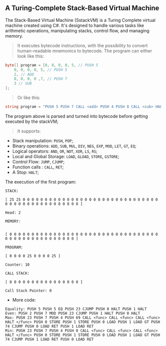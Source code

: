 ## A Turing-Complete Stack-Based Virtual Machine

The Stack-Based Virtual Machine (SstackVM) is a Turing Complete virtual machine created using C#. It's designed to handle various tasks like arithmetic operations, manipulating stacks, control flow, and managing memory.

> It executes bytecode instructions, with the possibility to convert human-readable mnemonics to bytecode. The program can either look like this:

```c#
byte[] program = [0, 0, 0, 0, 5, // PUSH 5
    0, 0, 0, 0, 5, // PUSH 5
    2, // ADD
    0, 0, 0, 0 ,7, // PUSH 7
    3 // SUB
];
```

> Or like this:

```c#
string program = "PUSH 5 PUSH 7 CALL <add> PUSH 4 PUSH 8 CALL <sub> HALT </add> ADD RET </sub> SUB RET"
```

The program above is parsed and turned into bytecode before getting executed by the stackVM;

> It supports:

- Stack manipulation: `PUSH`, `POP`;
- Binary operations: `ADD`, `SUB`, `MUL`, `DIV`, `NEG`, `EXP`, `MOD`, `LET`, `GT`, `EQ`;
- Logical operators: `AND`, `OR`, `NOT`, `XOR`, `LS`, `RS`;
- Local and Global Storage: `LOAD`, `GLOAD`, `STORE`, `GSTORE`;
- Control Flow: `JUMP`, `CJUMP`;
- Function calls : `CALL`, `RET`;
- A Stop: `HALT`;

The execution of the first program:

```
STACK:

[ 25 25 0 0 0 0 0 0 0 0 0 0 0 0 0 0 0 0 0 0 0 0 0 0 0 0 0 0 0 0 0 0 0 0 0 0 0 0 0 0 0 0 0 0 0 0 0 0 0 0 ]

Head: 2

MEMORY:


[ 0 0 0 0 0 0 0 0 0 0 0 0 0 0 0 0 0 0 0 0 0 0 0 0 0 0 0 0 0 0 0 0 0 0 0 0 0 0 0 0 0 0 0 0 0 0 0 0 0 0 ]

PROGRAM:

[ 0 0 0 0 25 0 0 0 0 25 ]

Counter: 10

CALL STACK:

[ 0 0 0 0 0 0 0 0 0 0 0 0 0 0 0 0 ]

Call Stack Pointer: 0
```

- More code:

```
Equality: PUSH 5 PUSH 5 EQ PUSH 23 CJUMP PUSH 0 HALT PUSH 1 HALT
Even: PUSH 2 PUSH 7 MOD PUSH 23 CJUMP PUSH 1 HALT PUSH 0 HALT
Max: PUSH 23 PUSH 7 PUSH 4 PUSH 69 CALL <func> CALL <func> CALL <func> HALT </func> PUSH 0 STORE PUSH 1 STORE PUSH 0 LOAD PUSH 1 LOAD GT PUSH 74 CJUMP PUSH 0 LOAD RET PUSH 1 LOAD RET
Min: PUSH 23 PUSH 7 PUSH 4 PUSH 0 CALL <func> CALL <func> CALL <func> HALT </func> PUSH 0 STORE PUSH 1 STORE PUSH 0 LOAD PUSH 1 LOAD GT PUSH 74 CJUMP PUSH 1 LOAD RET PUSH 0 LOAD RET
```
